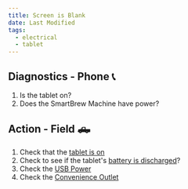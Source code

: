 ```yaml
---
title: Screen is Blank
date: Last Modified 
tags:
  - electrical
  - tablet
---
```

## Diagnostics - Phone 📞

1. Is the tablet on?
2. Does the SmartBrew Machine have power?

## Action - Field 🛻
1. Check that the [tablet is on](/smartbrew/kb/turn-on-tablet/)
2. Check to see if the tablet's [battery is discharged](/smartbrew/kb/battery-discharged/)?
3. Check the [USB Power](/smartbrew/kb/tablet-no-usb-power/)
4. Check the [Convenience Outlet](/smartbrew/kb/tablet-no-120v-power/)